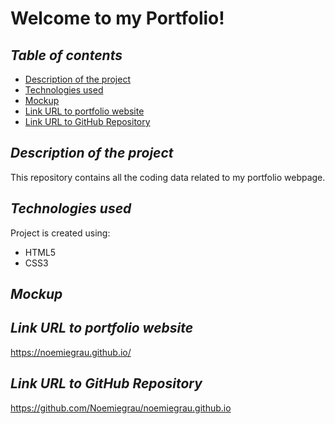 # **Welcome to my Portfolio!**

## **_Table of contents_**
* [Description of the project](#description-of-the-project)
* [Technologies used](#technologies-used)
* [Mockup](#mockup)
* [Link URL to portfolio website](#link-URL-to-portfolio-website)
* [Link URL to GitHub Repository](#link-URL-to-GitHub-Repository)


## **_Description of the project_**
This repository contains all the coding data related to my portfolio webpage.

## **_Technologies used_**
Project is created using:
* HTML5
* CSS3

## **_Mockup_**


## **_Link URL to portfolio website_**
https://noemiegrau.github.io/


## **_Link URL to GitHub Repository_**
https://github.com/Noemiegrau/noemiegrau.github.io